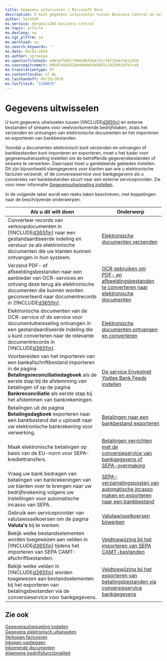 ```yaml
---
title: Gegevens uitwisselen | Microsoft Docs
description: U kunt gegevens uitwisselen tussen Business Central en externe bestanden of streams voor veelvoorkomende bedrijfstaken, zoals het verzenden en ontvangen van elektronische documenten en het importeren en exporteren van bankbestanden.
author: SorenGP
ms.service: dynamics365-business-central
ms.topic: article
ms.devlang: na
ms.tgt_pltfrm: na
ms.workload: na
ms.search.keywords: ''
ms.date: 04/01/2019
ms.author: sgroespe
ms.openlocfilehash: edb3ef5d977994588feb4331cf8f15e6f1b32438
ms.sourcegitcommit: 60b87e5eb32bb408dd65b9855c29159b1dfbfca8
ms.translationtype: HT
ms.contentlocale: nl-NL
ms.lasthandoff: 04/29/2019
ms.locfileid: "1240835"
---
```

# <a name="exchanging-data"></a>Gegevens uitwisselen
U kunt gegevens uitwisselen tussen [!INCLUDE[d365fin](includes/d365fin_md.md)] en externe bestanden of streams voor veelvoorkomende bedrijfstaken, zoals het verzenden en ontvangen van elektronische documenten en het importeren en exporteren van bankbestanden.  

Voordat u documenten elektronisch kunt verzenden en ontvangen of bankbestanden kunt importeren en exporteren, moet u het kader voor gegevensuitwisseling instellen om de betreffende gegevensbestanden of streams te verwerken. Daarnaast moet u gerelateerde gebieden instellen. Dit zijn bijvoorbeeld stamgegevens voor klanten aan wie u elektronische facturen verzendt, of de conversieservice voor bankgegevens als u conversies van bankbestanden stuurt naar een externe serviceprovider. Zie voor meer informatie [Gegevensuitwisseling instellen](across-set-up-data-exchange.md).  

 In de volgende tabel wordt een reeks taken beschreven, met koppelingen naar de beschrijvende onderwerpen.  

|**Als u dit wilt doen**|**Onderwerp**|  
|------------|-------------|  
|Converteer records van verkoopdocumenten in [!INCLUDE[d365fin](includes/d365fin_md.md)] naar een gestandaardiseerde indeling en verstuur ze als elektronische documenten die uw klanten kunnen ontvangen in hun systeem.|[Elektronische documenten verzenden](sales-how-to-send-electronic-documents.md)|  
|Verzend PDF- of afbeeldingsbestanden naar een aanbieder van OCR-services en ontvang deze terug als elektronische documenten die kunnen worden geconverteerd naar documentrecords in [!INCLUDE[d365fin](includes/d365fin_md.md)].|[OCR gebruiken om PDF- en afbeeldingsbestanden te converteren naar elektronische documenten](across-how-use-ocr-pdf-images-files.md)|  
|Elektronische documenten van de OCR-service of de service voor documentuitwisseling ontvangen in een gestandaardiseerde indeling die u kunt converteren naar de relevante documentrecords in [!INCLUDE[d365fin](includes/d365fin_md.md)].|[Elektronische documenten ontvangen en converteren](purchasing-how-to-receive-and-convert-electronic-documents.md)|  
|Voorbereiden van het importeren van een bankafschriftbestand importeren in de pagina **Betalingsreconciliatiedagboek** als de eerste stap bij de afstemming van betalingen of op de pagina **Bankreconciliatie** als eerste stap bij het afstemmen van bankrekeningen.|[De service Envestnet Yodlee Bank Feeds instellen](bank-how-setup-bank-statement-service.md)|  
|Betalingen uit de pagina **Betalingsdagboek** exporteren naar een bankbestand dat u uploadt naar uw elektronische bankrekening voor verwerking.|[Betalingen naar een bankbestand exporteren](payables-how-export-payments-bank-file.md)|
|Maak elektronische betalingen op basis van de EU-norm voor SEPA-krediettransfers.|[Betalingen verrichten met de conversieservice van bankgegevens of SEPA-overmaking](finance-make-payments-with-bank-data-conversion-service-or-sepa-credit-transfer.md)|  
|Vraag uw bank bedragen van betalingen van bankrekeningen van uw klanten over te brengen naar uw bedrijfsrekening volgens uw instellingen voor automatische incasso van SEPA.|[SEPA-verzamelingsposten van automatische incasso maken en exporteren naar een bankbestand](finance-how-create-sepa-direct-debit-collection-entries-export-bank-file.md)|  
|Gebruik een serviceprovider van valutawisselkoersen om de pagina **Valuta's** bij te werken.|[Valutawisselkoersen bijwerken](finance-how-update-currencies.md)|  
|Bekijk welke bestandselementen worden toegewezen aan velden in [!INCLUDE[d365fin](includes/d365fin_md.md)] tijdens het importeren van SEPA CAMT-afschriftbestanden.|[Veldtoewijzing bij het importeren van SEPA CAMT-bestanden](across-field-mapping-when-importing-sepa-camt-files.md)|  
|Bekijk welke velden in [!INCLUDE[d365fin](includes/d365fin_md.md)] worden toegewezen aan bestandselementen bij het exporteren van betalingsbestanden via de conversieservice voor bankgegevens.|[Veldtoewijzing bij het exporteren van betalingsbestanden via conversieservice bankgegevens](across-field-mapping-when-exporting-payment-files-using-bank-data-conversion-service.md)|  

## <a name="see-also"></a>Zie ook  
[Gegevensuitwisseling instellen](across-set-up-data-exchange.md)  
[Gegevens elektronisch uitwisselen](across-data-exchange.md)  
[Verkopen factureren](sales-how-invoice-sales.md)   
[Inkopen vastleggen](purchasing-how-record-purchases.md)  
[Inkomende documenten](across-income-documents.md)  
[Algemene bedrijfsfunctionaliteit](ui-across-business-areas.md)  
